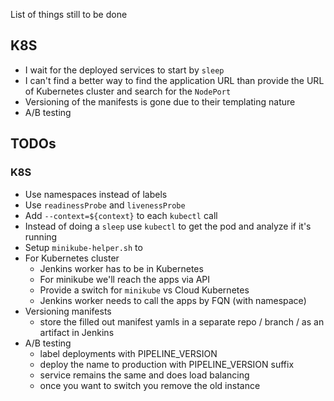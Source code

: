 List of things still to be done

## K8S

- I wait for the deployed services to start by `sleep`
- I can't find a better way to find the application URL than provide
the URL of Kubernetes cluster and search for the `NodePort`
- Versioning of the manifests is gone due to their templating nature
- A/B testing

## TODOs

### K8S

- Use namespaces instead of labels
- Use `readinessProbe` and `livenessProbe`
- Add `--context=${context}` to each `kubectl` call
- Instead of doing a `sleep` use `kubectl` to get the pod and analyze
if it's running
- Setup `minikube-helper.sh` to 
- For Kubernetes cluster 
    - Jenkins worker has to be in Kubernetes
    - For minikube we'll reach the apps via API
    - Provide a switch for `minikube` vs Cloud Kubernetes
    - Jenkins worker needs to call the apps by FQN (with namespace)
- Versioning manifests
    - store the filled out manifest yamls in a separate repo / branch
    / as an artifact in Jenkins
- A/B testing
    - label deployments with PIPELINE_VERSION
    - deploy the name to production with PIPELINE_VERSION suffix
    - service remains the same and does load balancing
    - once you want to switch you remove the old instance